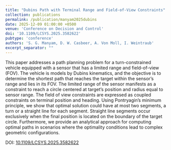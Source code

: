 ```yaml
---
title: "Dubins Path with Terminal Range and Field-of-View Constraints"
collection: publications
permalink: /publication/manyam2025dubins
date: 2025-12-09 01:00:00 +0500
venue: 'Conference on Decision and Control'
doi: '10.1109/LCSYS.2025.3582622'
pubtype: 'conference'
authors: 'S. G. Manyam, D. W. Casbeer, A. Von Moll, I. Weintraub'
excerpt_separator: ""
---
```

This paper addresses a path planning problem for a turn-constrained vehicle equipped with a sensor that has a limited range and field-of-view (FOV). The vehicle is models by Dubins kinematics, and the objective is to determine the shortest path that reaches the target within the sensor’s range and lies in its FOV. The limited range of the sensor manifests as a constraint to reach a circle centered at target’s position and radius equal to sensor range. The field of view constraints are expressed as coupled constraints on terminal position and heading. Using Pontryagin’s minimum principle, we show that optimal solution could have at most two segments, a turn or a straight line for each segment. Straight line segments occur exclusively when the final position is located on the boundary of the target circle. Furthermore, we provide an analytical approach for computing optimal paths in scenarios where the optimality conditions lead to complex geometric configurations.


DOI: [10.1109/LCSYS.2025.3582622](https://doi.org/10.1109/LCSYS.2025.3582622)